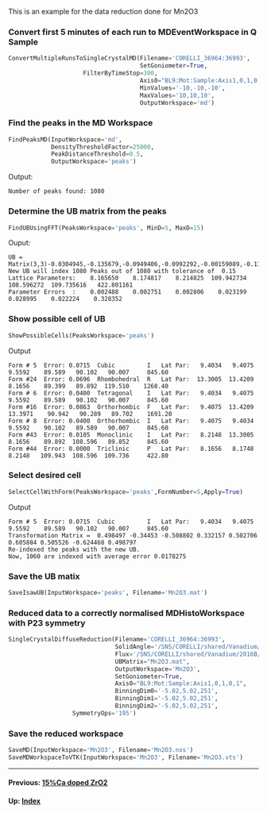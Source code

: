 This is an example for the data reduction done for Mn2O3

### Convert first 5 minutes of each run to MDEventWorkspace in Q Sample
```python
ConvertMultipleRunsToSingleCrystalMD(Filename='CORELLI_36964:36993',
                                     SetGoniometer=True,
				     FilterByTimeStop=300,
                                     Axis0="BL9:Mot:Sample:Axis1,0,1,0,1",
                                     MinValues='-10,-10,-10',
                                     MaxValues='10,10,10',
                                     OutputWorkspace='md')
```

### Find the peaks in the MD Workspace
```python
FindPeaksMD(InputWorkspace='md',
            DensityThresholdFactor=25000,
            PeakDistanceThreshold=0.5,
            OutputWorkspace='peaks')
```

Output:
```
Number of peaks found: 1080
```

### Determine the UB matrix from the peaks
```python
FindUBUsingFFT(PeaksWorkspace='peaks', MinD=5, MaxD=15)
```
Ouput:
```
UB = Matrix(3,3)-0.0304945,-0.135679,-0.0949406,-0.0992292,-0.00159089,-0.110837,0.107315,0.0648093,-0.0280319
New UB will index 1080 Peaks out of 1080 with tolerance of  0.15
Lattice Parameters:    8.165650    8.174817    8.214825  109.942734  108.596272  109.735616   422.801161
Parameter Errors  :    0.002488    0.002751    0.002806    0.023199    0.028995    0.022224    0.328352
```

### Show possible cell of UB
```python
ShowPossibleCells(PeaksWorkspace='peaks')
```
Output
```
Form # 5  Error: 0.0715  Cubic         I   Lat Par:   9.4034   9.4075   9.5592    89.589   90.102   90.007     845.60
Form #24  Error: 0.0696  Rhombohedral  R   Lat Par:  13.3005  13.4209   8.1656    89.399   89.892  119.510    1268.40
Form # 6  Error: 0.0400  Tetragonal    I   Lat Par:   9.4034   9.4075   9.5592    89.589   90.102   90.007     845.60
Form #16  Error: 0.0863  Orthorhombic  F   Lat Par:   9.4075  13.4209  13.3971    90.942   90.289   89.702    1691.20
Form # 8  Error: 0.0400  Orthorhombic  I   Lat Par:   9.4075   9.4034   9.5592    90.102   89.589   90.007     845.60
Form #43  Error: 0.0105  Monoclinic    I   Lat Par:   8.2148  13.3005   8.1656    89.892  108.596   89.852     845.60
Form #44  Error: 0.0000  Triclinic     P   Lat Par:   8.1656   8.1748   8.2148   109.943  108.596  109.736     422.80
```

### Select desired cell
```python
SelectCellWithForm(PeaksWorkspace='peaks',FormNumber=5,Apply=True)
```
Output
```
Form # 5  Error: 0.0715  Cubic         I   Lat Par:   9.4034   9.4075   9.5592    89.589   90.102   90.007     845.60
Transformation Matrix =  0.498497 -0.34453 -0.508802 0.332157 0.502706 0.605884 0.505526 -0.624468 0.498797
Re-indexed the peaks with the new UB.
Now, 1060 are indexed with average error 0.0178275
```

### Save the UB matix
```python
SaveIsawUB(InputWorkspace='peaks', Filename='Mn2O3.mat')
```

### Reduced data to a correctly normalised MDHistoWorkspace with P23 symmetry
```python
SingleCrystalDiffuseReduction(Filename='CORELLI_36964:36993',
                              SolidAngle='/SNS/CORELLI/shared/Vanadium/2016B/SolidAngle20160720NoCC.nxs',
                              Flux='/SNS/CORELLI/shared/Vanadium/2016B/Spectrum20160720NoCC.nxs',
                              UBMatrix="Mn2O3.mat",
                              OutputWorkspace='Mn2O3',
                              SetGoniometer=True,
                              Axis0="BL9:Mot:Sample:Axis1,0,1,0,1",
                              BinningDim0='-5.02,5.02,251',
                              BinningDim1='-5.02,5.02,251',
                              BinningDim2='-5.02,5.02,251',
			      SymmetryOps='195')
```

### Save the reduced workspace
```python
SaveMD(InputWorkspace='Mn2O3', Filename='Mn2O3.nxs')
SaveMDWorkspaceToVTK(InputWorkspace='Mn2O3', Filename='Mn2O3.vts')
```

* * *
#### Previous: [15%Ca doped ZrO2](czo)
#### Up: [Index](index)
